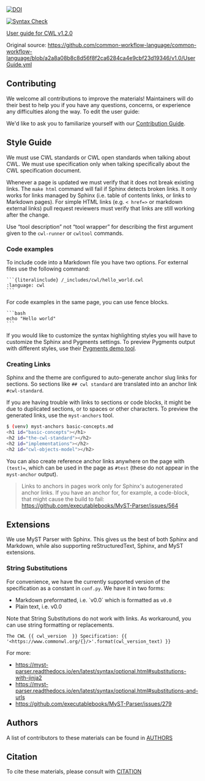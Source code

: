 [![DOI](https://zenodo.org/badge/89621457.svg)](https://zenodo.org/badge/latestdoi/89621457)

[![Syntax Check](https://travis-ci.org/common-workflow-language/user_guide.svg?branch=main)](https://travis-ci.org/common-workflow-language/user_guide)

[User guide for CWL v1.2.0](https://www.commonwl.org/user_guide/)

Original source:
https://github.com/common-workflow-language/common-workflow-language/blob/a2a8a08b8c8d56f8f2ca6284ca4e9cbf23d19346/v1.0/UserGuide.yml

## Contributing

We welcome all contributions to improve the materials! Maintainers will do their best to help you if you have any
questions, concerns, or experience any difficulties along the way.
To edit the user guide:

We'd like to ask you to familiarize yourself with our [Contribution Guide](CONTRIBUTING.md).

## Style Guide

We must use CWL standards or CWL open standards when talking about CWL.
We must use specification only when talking specifically about the CWL
specification document.

Whenever a page is updated we must verify that it does not break existing
links. The `make html` command will fail if Sphinx detects broken links.
It only works for links managed by Sphinx (i.e. table of contents links,
or links to Markdown pages). For simple HTML links (e.g. `< href=>` or
markdown external links) pull request reviewers must verify that links
are still working after the change.

Use “tool description” not “tool wrapper” for describing the first argument
given to the `cwl-runner` or `cwltool` commands.

### Code examples

To include code into a Markdown file you have two options. For external files use
the following command:

````
```{literalinclude} /_includes/cwl/hello_world.cwl
:language: cwl
```
````

For code examples in the same page, you can use fence blocks.

````
```bash
echo "Hello world"
```
````

If you would like to customize the syntax highlighting styles
you will have to customize the Sphinx and Pygments settings.
To preview Pygments output with different styles, use their
[Pygments demo tool](https://pygments.org/demo/).

### Creating Links

Sphinx and the theme are configured to auto-generate anchor slug
links for sections. So sections like ``## cwl standard`` are translated
into an anchor link `#cwl-standard`.

If you are having trouble with links to sections or code blocks, it might
be due to duplicated sections, or to spaces or other characters. To
preview the generated links, use the `myst-anchors` tool.

```bash
$ (venv) myst-anchors basic-concepts.md
<h1 id="basic-concepts"></h1>
<h2 id="the-cwl-standard"></h2>
<h2 id="implementations"></h2>
<h2 id="cwl-objects-model"></h2>
```

You can also create reference anchor links anywhere on the page with
``(test)=``, which can be used in the page as `#test` (these do not appear
in the `myst-anchor` output).

> Links to anchors in pages work only for Sphinx's autogenerated anchor links.
> If you have an anchor for, for example, a code-block, that might cause the
> build to fail: https://github.com/executablebooks/MyST-Parser/issues/564

## Extensions

We use MyST Parser with Sphinx. This gives us the best of both Sphinx and Markdown,
while also supporting reStructuredText, Sphinx, and MyST extensions.

### String Substitutions

For convenience, we have the currently supported version of the specification as a
constant in `conf.py`. We have it in two forms:

- Markdown preformatted, i.e. \`v0.0\` which is formatted as `v0.0`
- Plain text, i.e. v0.0

Note that String Substitutions do not work with links. As workaround, you can use
string formatting or replacements.

```
The CWL {{ cwl_version  }} Specification: {{ '<https://www.commonwl.org/{}/>'.format(cwl_version_text) }}
```

For more:

- <https://myst-parser.readthedocs.io/en/latest/syntax/optional.html#substitutions-with-jinja2>
- <https://myst-parser.readthedocs.io/en/latest/syntax/optional.html#substitutions-and-urls>
- <https://github.com/executablebooks/MyST-Parser/issues/279>

## Authors

A list of contributors to these materials can be found in [AUTHORS](AUTHORS.md)

## Citation

To cite these materials, please consult with [CITATION](CITATION.md)

